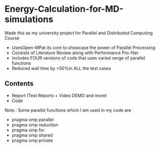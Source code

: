 # Energy-Calculation-for-MD-simulations

Made this as my university project for Parallel and Distributed Computing Course

- UsesOpen-MPat its core to showcase the power of Parallel Processing <br>
- Consists of Literature Review along with Performance Pro-filer <br>
- Includes FOUR versions of code that uses varied range of parallel functions <br>
- Reduced wall time by >50%in ALL the test cases <br>

## Contents

- Report (Test Reports + Video DEMO and more) <br>
- Code<br>

Note : Some parallel functions which I am used in my code are <br> 

- pragma omp parallel<br> 
- pragma omp reduction <br>
- pragma omp for<br>
- pragma omp shared<br>
- pragma omp private<br>
